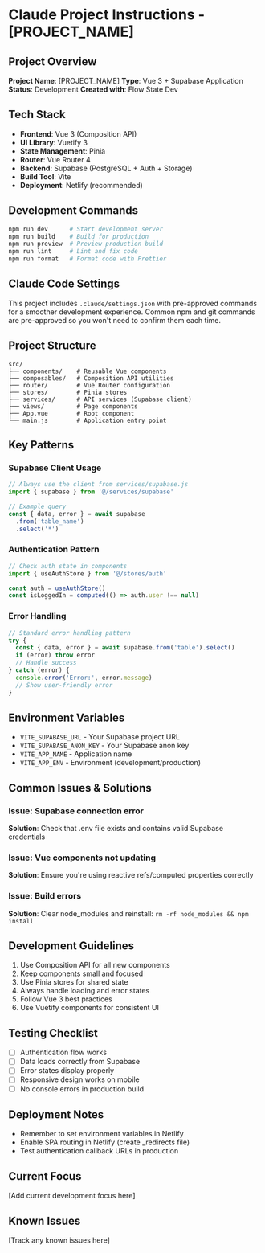 # Claude Project Instructions - [PROJECT_NAME]

## Project Overview
**Project Name**: [PROJECT_NAME]
**Type**: Vue 3 + Supabase Application
**Status**: Development
**Created with**: Flow State Dev

## Tech Stack
- **Frontend**: Vue 3 (Composition API)
- **UI Library**: Vuetify 3
- **State Management**: Pinia
- **Router**: Vue Router 4
- **Backend**: Supabase (PostgreSQL + Auth + Storage)
- **Build Tool**: Vite
- **Deployment**: Netlify (recommended)

## Development Commands
```bash
npm run dev      # Start development server
npm run build    # Build for production
npm run preview  # Preview production build
npm run lint     # Lint and fix code
npm run format   # Format code with Prettier
```

## Claude Code Settings
This project includes `.claude/settings.json` with pre-approved commands for a smoother development experience. Common npm and git commands are pre-approved so you won't need to confirm them each time.

## Project Structure
```
src/
├── components/    # Reusable Vue components
├── composables/   # Composition API utilities
├── router/        # Vue Router configuration
├── stores/        # Pinia stores
├── services/      # API services (Supabase client)
├── views/         # Page components
├── App.vue        # Root component
└── main.js        # Application entry point
```

## Key Patterns

### Supabase Client Usage
```javascript
// Always use the client from services/supabase.js
import { supabase } from '@/services/supabase'

// Example query
const { data, error } = await supabase
  .from('table_name')
  .select('*')
```

### Authentication Pattern
```javascript
// Check auth state in components
import { useAuthStore } from '@/stores/auth'

const auth = useAuthStore()
const isLoggedIn = computed(() => auth.user !== null)
```

### Error Handling
```javascript
// Standard error handling pattern
try {
  const { data, error } = await supabase.from('table').select()
  if (error) throw error
  // Handle success
} catch (error) {
  console.error('Error:', error.message)
  // Show user-friendly error
}
```

## Environment Variables
- `VITE_SUPABASE_URL` - Your Supabase project URL
- `VITE_SUPABASE_ANON_KEY` - Your Supabase anon key
- `VITE_APP_NAME` - Application name
- `VITE_APP_ENV` - Environment (development/production)

## Common Issues & Solutions

### Issue: Supabase connection error
**Solution**: Check that .env file exists and contains valid Supabase credentials

### Issue: Vue components not updating
**Solution**: Ensure you're using reactive refs/computed properties correctly

### Issue: Build errors
**Solution**: Clear node_modules and reinstall: `rm -rf node_modules && npm install`

## Development Guidelines
1. Use Composition API for all new components
2. Keep components small and focused
3. Use Pinia stores for shared state
4. Always handle loading and error states
5. Follow Vue 3 best practices
6. Use Vuetify components for consistent UI

## Testing Checklist
- [ ] Authentication flow works
- [ ] Data loads correctly from Supabase
- [ ] Error states display properly
- [ ] Responsive design works on mobile
- [ ] No console errors in production build

## Deployment Notes
- Remember to set environment variables in Netlify
- Enable SPA routing in Netlify (create _redirects file)
- Test authentication callback URLs in production

## Current Focus
[Add current development focus here]

## Known Issues
[Track any known issues here]